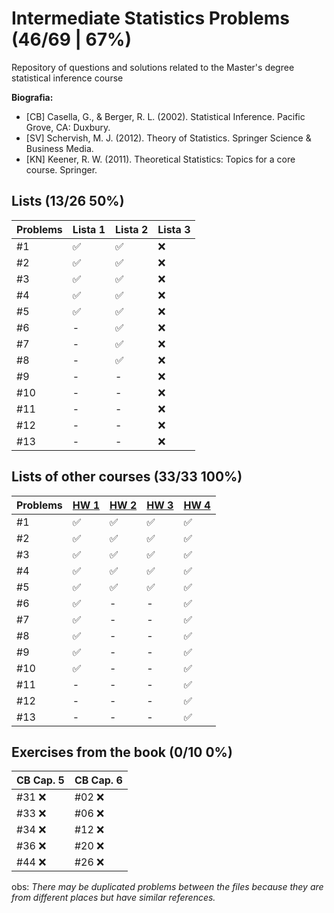# Intermediate Statistics Problems (46/69 | 67%)
Repository of questions and solutions related to the Master's degree statistical inference course

**Biografia:**
- [CB] Casella, G., & Berger, R. L. (2002). Statistical Inference. Pacific Grove, CA: Duxbury.
- [SV] Schervish, M. J. (2012). Theory of Statistics. Springer Science & Business Media.
- [KN] Keener, R. W. (2011). Theoretical Statistics: Topics for a core course. Springer.


## Lists (13/26 50%)
Problems | Lista 1 | Lista 2 | Lista 3
----|----|-----|----
#1  | ✅ | ✅ | ❌
#2  | ✅ | ✅ | ❌
#3  | ✅ | ✅ | ❌
#4  | ✅ | ✅ | ❌
#5  | ✅ | ✅ | ❌
#6  | -  | ✅ | ❌
#7  | -  | ✅ | ❌
#8  | -  | ✅ | ❌
#9  | -  | -  | ❌
#10 | -  | -  | ❌
#11 | -  | -  | ❌
#12 | -  | -  | ❌
#13 | -  | -  | ❌

## Lists of other courses (33/33 100%)
Problems | [HW 1](https://www.stat.cmu.edu/~larry/=stat705/homework1.pdf) | [HW 2](https://www.stat.cmu.edu/~larry/=stat705/Homework2.pdf) | [HW 3](https://www.stat.cmu.edu/~larry/=stat705/Homework3.pdf) | [HW 4](https://github.com/maxbiostat/Statistical_Inference_MSc/blob/main/listas/lista1_InfEst_MSc.pdf)
----|----|----|----|----
#1  | ✅ | ✅ | ✅ | ✅
#2  | ✅ | ✅ | ✅ | ✅
#3  | ✅ | ✅ | ✅ | ✅
#4  | ✅ | ✅ | ✅ | ✅
#5  | ✅ | ✅ | ✅ | ✅
#6  | ✅ | -  | -  | ✅
#7  | ✅ | -  | -  | ✅
#8  | ✅ | -  | -  | ✅
#9  | ✅ | -  | -  | ✅
#10 | ✅ | -  | -  | ✅
#11 | -  | -  | -  | ✅
#12 | -  | -  | -  | ✅
#13 | -  | -  | -  | ✅

## Exercises from the book (0/10 0%)
CB Cap. 5 | CB Cap. 6
----|----
#31 ❌ | #02 ❌
#33 ❌ | #06 ❌
#34 ❌ | #12 ❌
#36 ❌ | #20 ❌
#44 ❌ | #26 ❌


obs: _There may be duplicated problems between the files because they are from different places but have similar references._
